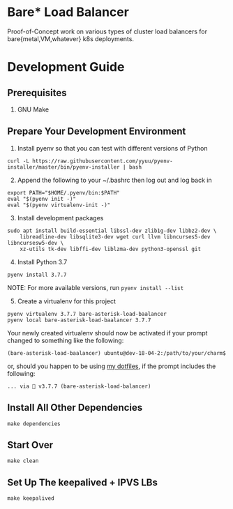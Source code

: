 # Bare\* Load Balancer

Proof-of-Concept work on various types of cluster load balancers
for bare{metal,VM,whatever} k8s deployments.


# Development Guide

## Prerequisites

1. GNU Make


## Prepare Your Development Environment

1. Install pyenv so that you can test with different versions of Python

```
curl -L https://raw.githubusercontent.com/yyuu/pyenv-installer/master/bin/pyenv-installer | bash
```

2. Append the following to your ~/.bashrc then log out and log back in

```
export PATH="$HOME/.pyenv/bin:$PATH"
eval "$(pyenv init -)"
eval "$(pyenv virtualenv-init -)"
```

3. Install development packages

```
sudo apt install build-essential libssl-dev zlib1g-dev libbz2-dev \
    libreadline-dev libsqlite3-dev wget curl llvm libncurses5-dev libncursesw5-dev \
    xz-utils tk-dev libffi-dev liblzma-dev python3-openssl git
```

4. Install Python 3.7

```
pyenv install 3.7.7
```

NOTE: For more available versions, run `pyenv install --list`

5. Create a virtualenv for this project

```
pyenv virtualenv 3.7.7 bare-asterisk-load-baalancer
pyenv local bare-asterisk-load-baalancer 3.7.7
```

Your newly created virtualenv should now be activated if your prompt changed
to something like the following:

```
(bare-asterisk-load-baalancer) ubuntu@dev-18-04-2:/path/to/your/charm$
```

or, should you happen to be using [my dotfiles](https://dotfiles.relaxdiego.com),
if the prompt includes the following:

```
... via 🐍 v3.7.7 (bare-asterisk-load-balancer)
```

## Install All Other Dependencies

```
make dependencies
```


## Start Over

```
make clean
```


## Set Up The keepalived + IPVS LBs

```
make keepalived
```
